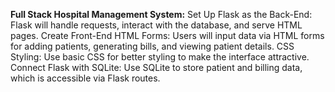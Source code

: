 **Full Stack Hospital Management System:**
Set Up Flask as the Back-End: Flask will handle requests, interact with the database, and serve HTML pages.
Create Front-End HTML Forms: Users will input data via HTML forms for adding patients, generating bills, and viewing patient details.
CSS Styling: Use basic CSS for better styling to make the interface attractive.
Connect Flask with SQLite: Use SQLite to store patient and billing data, which is accessible via Flask routes.
